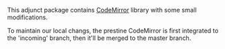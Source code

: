 This adjunct package contains [CodeMirror](http://codemirror.net/) library
with some small modifications.

To maintain our local changs, the prestine CodeMirror is first integrated
to the 'incoming' branch, then it'll be merged to the master branch.
